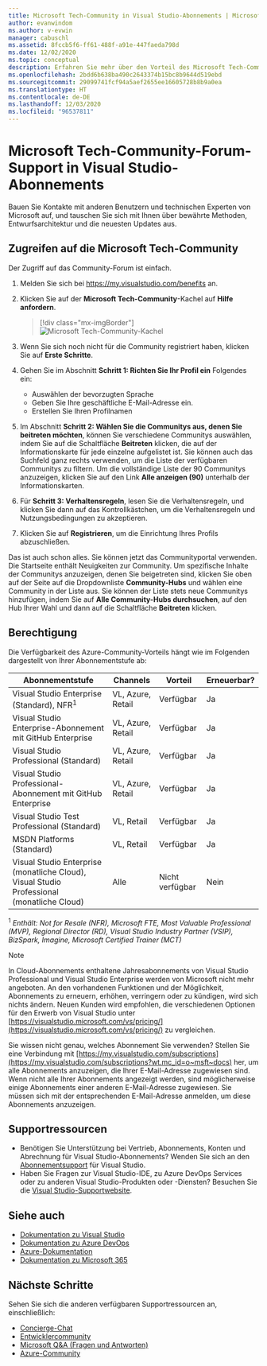 ```yaml
---
title: Microsoft Tech-Community in Visual Studio-Abonnements | Microsoft-Dokumentation
author: evanwindom
ms.author: v-evwin
manager: cabuschl
ms.assetid: 8fccb5f6-ff61-488f-a91e-447faeda798d
ms.date: 12/02/2020
ms.topic: conceptual
description: Erfahren Sie mehr über den Vorteil des Microsoft Tech-Community-Forum-Supports in ausgewählten Visual Studio-Abonnements.
ms.openlocfilehash: 2bdd6b638ba490c2643374b15bc8b9644d519ebd
ms.sourcegitcommit: 29099741fcf94a5aef2655ee16605728b8b9a0ea
ms.translationtype: HT
ms.contentlocale: de-DE
ms.lasthandoff: 12/03/2020
ms.locfileid: "96537811"
---
```

# <a name="microsoft-tech-community-forum-support-in-visual-studio-subscriptions"></a>Microsoft Tech-Community-Forum-Support in Visual Studio-Abonnements
Bauen Sie Kontakte mit anderen Benutzern und technischen Experten von Microsoft auf, und tauschen Sie sich mit Ihnen über bewährte Methoden, Entwurfsarchitektur und die neuesten Updates aus.


## <a name="access-the-microsoft-tech-community"></a>Zugreifen auf die Microsoft Tech-Community 
Der Zugriff auf das Community-Forum ist einfach.  

1. Melden Sie sich bei <https://my.visualstudio.com/benefits> an.
0. Klicken Sie auf der **Microsoft Tech-Community**-Kachel auf **Hilfe anfordern**.

    > [!div class="mx-imgBorder"]
    > ![Microsoft Tech-Community-Kachel](_img/vs-tech-community/vs-tech-community-tile.png "Klicken Sie auf der Microsoft Tech-Community-Kachel auf „Hilfe anfordern“.")

0. Wenn Sie sich noch nicht für die Community registriert haben, klicken Sie auf **Erste Schritte**.
0. Gehen Sie im Abschnitt **Schritt 1: Richten Sie Ihr Profil ein** Folgendes ein:
   - Auswählen der bevorzugten Sprache
   - Geben Sie Ihre geschäftliche E-Mail-Adresse ein.
   - Erstellen Sie Ihren Profilnamen 
0. Im Abschnitt **Schritt 2: Wählen Sie die Communitys aus, denen Sie beitreten möchten**, können Sie verschiedene Communitys auswählen, indem Sie auf die Schaltfläche **Beitreten** klicken, die auf der Informationskarte für jede einzelne aufgelistet ist.  Sie können auch das Suchfeld ganz rechts verwenden, um die Liste der verfügbaren Communitys zu filtern.  Um die vollständige Liste der 90 Communitys anzuzeigen, klicken Sie auf den Link **Alle anzeigen (90)** unterhalb der Informationskarten. 
0. Für **Schritt 3: Verhaltensregeln**, lesen Sie die Verhaltensregeln, und klicken Sie dann auf das Kontrollkästchen, um die Verhaltensregeln und Nutzungsbedingungen zu akzeptieren.
0. Klicken Sie auf **Registrieren**, um die Einrichtung Ihres Profils abzuschließen.

Das ist auch schon alles.  Sie können jetzt das Communityportal verwenden.  Die Startseite enthält Neuigkeiten zur Community.  Um spezifische Inhalte der Communitys anzuzeigen, denen Sie beigetreten sind, klicken Sie oben auf der Seite auf die Dropdownliste **Community-Hubs** und wählen eine Community in der Liste aus.  Sie können der Liste stets neue Communitys hinzufügen, indem Sie auf **Alle Community-Hubs durchsuchen**, auf den Hub Ihrer Wahl und dann auf die Schaltfläche **Beitreten** klicken. 

## <a name="eligibility"></a>Berechtigung
Die Verfügbarkeit des Azure-Community-Vorteils hängt wie im Folgenden dargestellt von Ihrer Abonnementstufe ab:

|                                          Abonnementstufe                                           |     Channels      |    Vorteil    | Erneuerbar? |
|-------------------------------------------------------------------------------------------------------|-------------------|---------------|------------|
|                           Visual Studio Enterprise (Standard), NFR<sup>1</sup>                            | VL, Azure, Retail |   Verfügbar    |    Ja     |
|                           Visual Studio Enterprise-Abonnement mit GitHub Enterprise                           | VL, Azure, Retail |   Verfügbar    |    Ja     |
|                          Visual Studio Professional (Standard)                          | VL, Azure, Retail |   Verfügbar    |    Ja     |
|                          Visual Studio Professional-Abonnement mit GitHub Enterprise                          | VL, Azure, Retail |   Verfügbar    |    Ja     |
|                              Visual Studio Test Professional (Standard)                               |    VL, Retail     |   Verfügbar    |    Ja     |
|                                       MSDN Platforms (Standard)                                       |    VL, Retail     |   Verfügbar    |    Ja     |
| Visual Studio Enterprise (monatliche Cloud), Visual Studio Professional (monatliche Cloud)|        Alle        | Nicht verfügbar |     Nein     |

<sup>1</sup> *Enthält:  Not for Resale (NFR), Microsoft FTE, Most Valuable Professional (MVP), Regional Director (RD), Visual Studio Industry Partner (VSIP), BizSpark, Imagine, Microsoft Certified Trainer (MCT)*

> [!NOTE]
> In Cloud-Abonnements enthaltene Jahresabonnements von Visual Studio Professional und Visual Studio Enterprise werden von Microsoft nicht mehr angeboten. An den vorhandenen Funktionen und der Möglichkeit, Abonnements zu erneuern, erhöhen, verringern oder zu kündigen, wird sich nichts ändern. Neuen Kunden wird empfohlen, die verschiedenen Optionen für den Erwerb von Visual Studio unter [https://visualstudio.microsoft.com/vs/pricing/](https://visualstudio.microsoft.com/vs/pricing/) zu vergleichen.

Sie wissen nicht genau, welches Abonnement Sie verwenden?  Stellen Sie eine Verbindung mit [https://my.visualstudio.com/subscriptions](https://my.visualstudio.com/subscriptions?wt.mc_id=o~msft~docs) her, um alle Abonnements anzuzeigen, die Ihrer E-Mail-Adresse zugewiesen sind. Wenn nicht alle Ihrer Abonnements angezeigt werden, sind möglicherweise einige Abonnements einer anderen E-Mail-Adresse zugewiesen.  Sie müssen sich mit der entsprechenden E-Mail-Adresse anmelden, um diese Abonnements anzuzeigen.

## <a name="support-resources"></a>Supportressourcen
- Benötigen Sie Unterstützung bei Vertrieb, Abonnements, Konten und Abrechnung für Visual Studio-Abonnements?  Wenden Sie sich an den [Abonnementsupport](https://visualstudio.microsoft.com/subscriptions/support/) für Visual Studio.
- Haben Sie Fragen zur Visual Studio-IDE, zu Azure DevOps Services oder zu anderen Visual Studio-Produkten oder -Diensten?  Besuchen Sie die [Visual Studio-Supportwebsite](https://visualstudio.microsoft.com/support/).

## <a name="see-also"></a>Siehe auch
- [Dokumentation zu Visual Studio](/visualstudio/)
- [Dokumentation zu Azure DevOps](/azure/devops/)
- [Azure-Dokumentation](/azure/)
- [Dokumentation zu Microsoft 365](/microsoft-365/)

## <a name="next-steps"></a>Nächste Schritte
Sehen Sie sich die anderen verfügbaren Supportressourcen an, einschließlich:
- [Concierge-Chat](vs-concierge-chat.md)
- [Entwicklercommunity](vs-developer-community.md)
- [Microsoft Q&A (Fragen und Antworten)](vs-microsoft-qa.md)
- [Azure-Community](vs-azure-community.md)